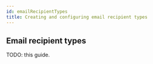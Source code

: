 ```yaml
---
id: emailRecipientTypes
title: Creating and configuring email recipient types
---
```


## Email recipient types

TODO: this guide.